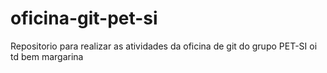 # oficina-git-pet-si
Repositorio para realizar as atividades da oficina de git do grupo PET-SI
oi td bem
margarina